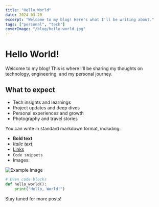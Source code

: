 ```yaml
---
title: "Hello World"
date: 2024-03-20
excerpt: "Welcome to my blog! Here's what I'll be writing about."
tags: ["personal", "tech"]
coverImage: "/blog/hello-world.jpg"
---
```


# Hello World!

Welcome to my blog! This is where I'll be sharing my thoughts on technology, engineering, and my personal journey.

## What to expect

- Tech insights and learnings
- Project updates and deep dives
- Personal experiences and growth
- Photography and travel stories

You can write in standard markdown format, including:

- **Bold text**
- *Italic text*
- [Links](https://example.com)
- `Code snippets`
- Images:

![Example Image](/blog/example.jpg)

```python
# Even code blocks
def hello_world():
    print("Hello, World!")
```

Stay tuned for more posts! 